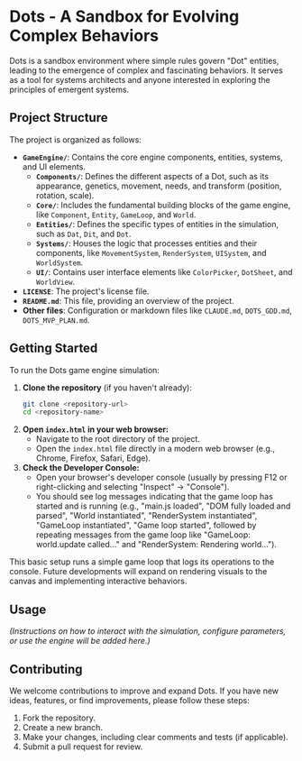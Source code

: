 # Dots - A Sandbox for Evolving Complex Behaviors

Dots is a sandbox environment where simple rules govern "Dot" entities, leading to the emergence of complex and fascinating behaviors. It serves as a tool for systems architects and anyone interested in exploring the principles of emergent systems.

## Project Structure

The project is organized as follows:

- **`GameEngine/`**: Contains the core engine components, entities, systems, and UI elements.
  - **`Components/`**: Defines the different aspects of a Dot, such as its appearance, genetics, movement, needs, and transform (position, rotation, scale).
  - **`Core/`**: Includes the fundamental building blocks of the game engine, like `Component`, `Entity`, `GameLoop`, and `World`.
  - **`Entities/`**: Defines the specific types of entities in the simulation, such as `Dat`, `Dit`, and `Dot`.
  - **`Systems/`**: Houses the logic that processes entities and their components, like `MovementSystem`, `RenderSystem`, `UISystem`, and `WorldSystem`.
  - **`UI/`**: Contains user interface elements like `ColorPicker`, `DotSheet`, and `WorldView`.
- **`LICENSE`**: The project's license file.
- **`README.md`**: This file, providing an overview of the project.
- **Other files**: Configuration or markdown files like `CLAUDE.md`, `DOTS_GDD.md`, `DOTS_MVP_PLAN.md`.

## Getting Started

To run the Dots game engine simulation:

1.  **Clone the repository** (if you haven't already):
    ```bash
    git clone <repository-url>
    cd <repository-name>
    ```
2.  **Open `index.html` in your web browser:**
    - Navigate to the root directory of the project.
    - Open the `index.html` file directly in a modern web browser (e.g., Chrome, Firefox, Safari, Edge).
3.  **Check the Developer Console:**
    - Open your browser's developer console (usually by pressing F12 or right-clicking and selecting "Inspect" -> "Console").
    - You should see log messages indicating that the game loop has started and is running (e.g., "main.js loaded", "DOM fully loaded and parsed", "World instantiated", "RenderSystem instantiated", "GameLoop instantiated", "Game loop started", followed by repeating messages from the game loop like "GameLoop: world.update called..." and "RenderSystem: Rendering world...").

This basic setup runs a simple game loop that logs its operations to the console. Future developments will expand on rendering visuals to the canvas and implementing interactive behaviors.

## Usage

*(Instructions on how to interact with the simulation, configure parameters, or use the engine will be added here.)*

## Contributing

We welcome contributions to improve and expand Dots. If you have new ideas, features, or find improvements, please follow these steps:

1. Fork the repository.
2. Create a new branch.
3. Make your changes, including clear comments and tests (if applicable).
4. Submit a pull request for review.
